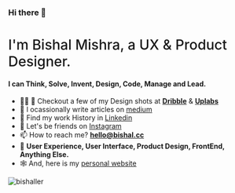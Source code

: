 ### **Hi there 👋**
<!-- **bishaller/bishaller** is a ✨ _special_ ✨ repository because its `README.md` (this file) appears on your GitHub profile. -->
<h1 style="font-weight: 500">I'm Bishal Mishra, a UX & Product Designer.</h1>
<h4>I can Think, Solve, Invent, Design, Code, Manage and Lead.</h4>

- 👨‍💻 🏀 Checkout a few of my Design shots at **[Dribble](https://dribbble.com/bishaller)** & **[Uplabs](https://www.uplabs.com/bishaller)**
- 📝 I ocassionally write articles on [medium](https://medium.com/@bishaller)
- 📄 Find my work History in [Linkedin](https://www.linkedin.com/in/bishaller)
- 🤝 Let's be friends on [Instagram](https://www.instagram.com/bishaller/)
- 📫 How to reach me? **hello@bishal.cc**
- 💬 **User Experience, User Interface, Product Design, FrontEnd, Anything Else.**
- 🕸 And, here is my [personal website](http://bishal.cc/)

<p align="left"> <img src="https://komarev.com/ghpvc/?username=bishaller&label=Profile%20views&color=0e75b6&style=flat" alt="bishaller" /> </p>
